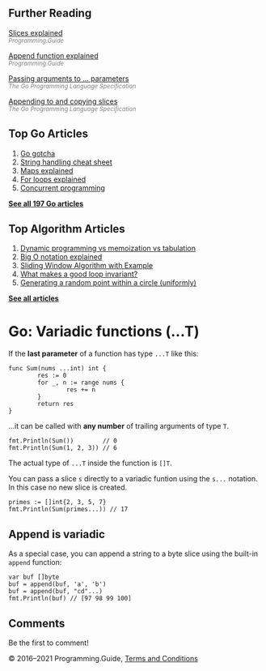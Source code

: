 <span class="underline"></span>

<span class="underline"></span>

Further Reading
---------------

[Slices explained](slices-explained.html)  
<span style="color: grey; font-style: italic; font-size: smaller">Programming.Guide</span>

[Append function explained](append-explained.html)  
<span style="color: grey; font-style: italic; font-size: smaller">Programming.Guide</span>

[Passing arguments to ... parameters](https://golang.org/ref/spec#Passing_arguments_to_..._parameters)  
<span style="color: grey; font-style: italic; font-size: smaller">The Go Programming Language Specification</span>

[Appending to and copying slices](https://golang.org/ref/spec#Appending_and_copying_slices)  
<span style="color: grey; font-style: italic; font-size: smaller">The Go Programming Language Specification</span>

Top Go Articles
---------------

1.  [Go gotcha](go-gotcha.html)
2.  [String handling cheat sheet](string-functions-reference-cheat-sheet.html)
3.  [Maps explained](maps-explained.html)
4.  [For loops explained](for-loop.html)
5.  [Concurrent programming](go-concurrency-tutorial.html)

[**See all 197 Go articles**](index.html)

<span class="underline"></span>

Top Algorithm Articles
----------------------

1.  [Dynamic programming vs memoization vs tabulation](../dynamic-programming-vs-memoization-vs-tabulation.html)
2.  [Big O notation explained](../big-o-notation-explained.html)
3.  [Sliding Window Algorithm with Example](../sliding-window-example.html)
4.  [What makes a good loop invariant?](../what-makes-a-good-loop-invariant.html)
5.  [Generating a random point within a circle (uniformly)](../random-point-within-circle.html)

[**See all articles**](../index.html)

Go: Variadic functions (...T)
=============================

If the **last parameter** of a function has type `...T` like this:

    func Sum(nums ...int) int {
            res := 0
            for _, n := range nums {
                    res += n
            }
            return res
    }

...it can be called with **any number** of trailing arguments of type `T`.

    fmt.Println(Sum())        // 0
    fmt.Println(Sum(1, 2, 3)) // 6

The actual type of `...T` inside the function is `[]T`.

You can pass a slice `s` directly to a variadic funtion using the `s...` notation. In this case no new slice is created.

    primes := []int{2, 3, 5, 7}
    fmt.Println(Sum(primes...)) // 17

Append is variadic
------------------

As a special case, you can append a string to a byte slice using the built-in `append` function:

    var buf []byte
    buf = append(buf, 'a', 'b')
    buf = append(buf, "cd"...)
    fmt.Println(buf) // [97 98 99 100]

Comments
--------

Be the first to comment!

© 2016–2021 Programming.Guide, [Terms and Conditions](../terms-and-conditions.html)
